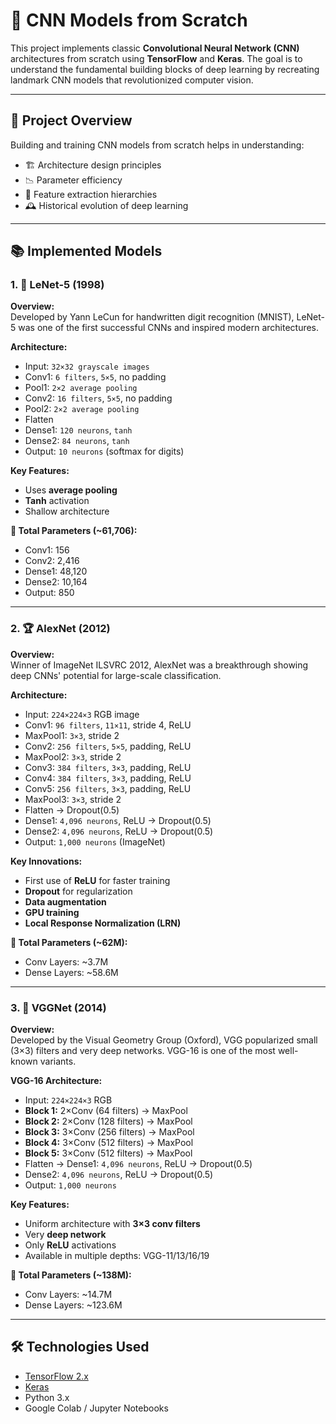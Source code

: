 # 🧠 CNN Models from Scratch

This project implements classic **Convolutional Neural Network (CNN)** architectures from scratch using **TensorFlow** and **Keras**. The goal is to understand the fundamental building blocks of deep learning by recreating landmark CNN models that revolutionized computer vision.

---

## 🎯 Project Overview

Building and training CNN models from scratch helps in understanding:

- 🏗️ Architecture design principles
- 📉 Parameter efficiency  
- 🧱 Feature extraction hierarchies
- 🕰️ Historical evolution of deep learning

---

## 📚 Implemented Models

### 1. 📘 LeNet-5 (1998)

**Overview:**  
Developed by Yann LeCun for handwritten digit recognition (MNIST), LeNet-5 was one of the first successful CNNs and inspired modern architectures.

**Architecture:**

- Input: `32×32 grayscale images`
- Conv1: `6 filters`, `5×5`, no padding
- Pool1: `2×2 average pooling`
- Conv2: `16 filters`, `5×5`, no padding
- Pool2: `2×2 average pooling`
- Flatten
- Dense1: `120 neurons`, `tanh`
- Dense2: `84 neurons`, `tanh`
- Output: `10 neurons` (softmax for digits)

**Key Features:**
- Uses **average pooling**
- **Tanh** activation
- Shallow architecture

**🧮 Total Parameters (~61,706):**
- Conv1: 156  
- Conv2: 2,416  
- Dense1: 48,120  
- Dense2: 10,164  
- Output: 850  

---

### 2. 🏆 AlexNet (2012)

**Overview:**  
Winner of ImageNet ILSVRC 2012, AlexNet was a breakthrough showing deep CNNs' potential for large-scale classification.

**Architecture:**

- Input: `224×224×3` RGB image
- Conv1: `96 filters`, `11×11`, stride 4, ReLU
- MaxPool1: `3×3`, stride 2
- Conv2: `256 filters`, `5×5`, padding, ReLU
- MaxPool2: `3×3`, stride 2
- Conv3: `384 filters`, `3×3`, padding, ReLU
- Conv4: `384 filters`, `3×3`, padding, ReLU
- Conv5: `256 filters`, `3×3`, padding, ReLU
- MaxPool3: `3×3`, stride 2
- Flatten → Dropout(0.5)
- Dense1: `4,096 neurons`, ReLU → Dropout(0.5)
- Dense2: `4,096 neurons`, ReLU → Dropout(0.5)
- Output: `1,000 neurons` (ImageNet)

**Key Innovations:**
- First use of **ReLU** for faster training
- **Dropout** for regularization
- **Data augmentation**
- **GPU training**
- **Local Response Normalization (LRN)**

**🧮 Total Parameters (~62M):**
- Conv Layers: ~3.7M  
- Dense Layers: ~58.6M  

---

### 3. 🔬 VGGNet (2014)

**Overview:**  
Developed by the Visual Geometry Group (Oxford), VGG popularized small (3×3) filters and very deep networks. VGG-16 is one of the most well-known variants.

**VGG-16 Architecture:**

- Input: `224×224×3` RGB
- **Block 1:** 2×Conv (64 filters) → MaxPool  
- **Block 2:** 2×Conv (128 filters) → MaxPool  
- **Block 3:** 3×Conv (256 filters) → MaxPool  
- **Block 4:** 3×Conv (512 filters) → MaxPool  
- **Block 5:** 3×Conv (512 filters) → MaxPool  
- Flatten → Dense1: `4,096 neurons`, ReLU → Dropout(0.5)  
- Dense2: `4,096 neurons`, ReLU → Dropout(0.5)  
- Output: `1,000 neurons`

**Key Features:**
- Uniform architecture with **3×3 conv filters**
- Very **deep network**
- Only **ReLU** activations
- Available in multiple depths: VGG-11/13/16/19

**🧮 Total Parameters (~138M):**
- Conv Layers: ~14.7M  
- Dense Layers: ~123.6M  

---

## 🛠️ Technologies Used

- [TensorFlow 2.x](https://www.tensorflow.org/)
- [Keras](https://keras.io/)
- Python 3.x
- Google Colab / Jupyter Notebooks
